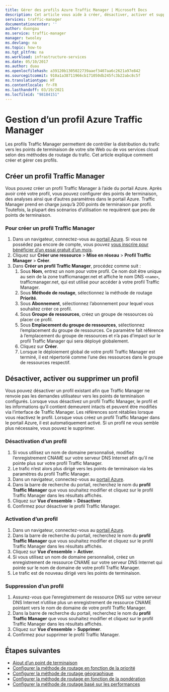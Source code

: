 ```yaml
---
title: Gérer des profils Azure Traffic Manager | Microsoft Docs
description: Cet article vous aide à créer, désactiver, activer et supprimer un profil Azure Traffic Manager.
services: traffic-manager
documentationcenter: ''
author: duongau
ms.service: traffic-manager
manager: twooley
ms.devlang: na
ms.topic: how-to
ms.tgt_pltfrm: na
ms.workload: infrastructure-services
ms.date: 05/10/2017
ms.author: duau
ms.openlocfilehash: a39120b1305022739aaef3407aa6c2621a97e842
ms.sourcegitcommit: 910a1a38711966cb171050db245fc3b22abc8c5f
ms.translationtype: HT
ms.contentlocale: fr-FR
ms.lasthandoff: 03/19/2021
ms.locfileid: "98184151"
---
```

# <a name="manage-an-azure-traffic-manager-profile"></a>Gestion d’un profil Azure Traffic Manager

Les profils Traffic Manager permettent de contrôler la distribution du trafic vers les points de terminaison de votre site Web ou de vos services cloud selon des méthodes de routage du trafic. Cet article explique comment créer et gérer ces profils.

## <a name="create-a-traffic-manager-profile"></a>Créer un profil Traffic Manager

Vous pouvez créer un profil Traffic Manager à l’aide du portail Azure. Après avoir créé votre profil, vous pouvez configurer des points de terminaison, des analyses ainsi que d’autres paramètres dans le portail Azure. Traffic Manager prend en charge jusqu’à 200 points de terminaison par profil. Toutefois, la plupart des scénarios d’utilisation ne requièrent que peu de points de terminaison.

### <a name="to-create-a-traffic-manager-profile"></a>Pour créer un profil Traffic Manager

1. Dans un navigateur, connectez-vous au [portail Azure](https://portal.azure.com). Si vous ne possédez pas encore de compte, vous pouvez [vous inscrire pour bénéficier d’un essai gratuit d’un mois](https://azure.microsoft.com/free/). 
2. Cliquez sur **Créer une ressource** > **Mise en réseau** > **Profil Traffic Manager** > **Créer**.
4. Dans **Créer un profil Traffic Manager**, procédez comme suit :
    1. Sous **Nom**, entrez un nom pour votre profil. Ce nom doit être unique au sein de la zone trafficmanager.net et affiche le nom DNS `<name>`, trafficmanager.net, qui est utilisé pour accéder à votre profil Traffic Manager.
    2. Sous **Méthode de routage**, sélectionnez la méthode de routage **Priorité**.
    3. Sous **Abonnement**, sélectionnez l’abonnement pour lequel vous souhaitez créer ce profil.
    4. Sous **Groupe de ressources**, créez un groupe de ressources où placer ce profil.
    5. Sous **Emplacement du groupe de ressources**, sélectionnez l’emplacement du groupe de ressources. Ce paramètre fait référence à l’emplacement du groupe de ressources et n’a pas d’impact sur le profil Traffic Manager qui sera déployé globalement.
    6. Cliquez sur **Créer**.
    7. Lorsque le déploiement global de votre profil Traffic Manager est terminé, il est répertorié comme l’une des ressources dans le groupe de ressources respectif.

## <a name="disable-enable-or-delete-a-profile"></a>Désactiver, activer ou supprimer un profil

Vous pouvez désactiver un profil existant afin que Traffic Manager ne renvoie pas les demandes utilisateur vers les points de terminaison configurés. Lorsque vous désactivez un profil Traffic Manager, le profil et les informations qu’il contient demeurent intacts et peuvent être modifiés via l’interface de Traffic Manager.  Les références sont rétablies lorsque vous réactivez le profil. Lorsque vous créez un profil Traffic Manager dans le portail Azure, il est automatiquement activé. Si un profil ne vous semble plus nécessaire, vous pouvez le supprimer.

### <a name="to-disable-a-profile"></a>Désactivation d’un profil

1. Si vous utilisez un nom de domaine personnalisé, modifiez l’enregistrement CNAME sur votre serveur DNS Internet afin qu’il ne pointe plus sur votre profil Traffic Manager.
2. Le trafic n’est alors plus dirigé vers les points de terminaison via les paramètres du profil Traffic Manager.
3. Dans un navigateur, connectez-vous au [portail Azure](https://portal.azure.com).
2. Dans la barre de recherche du portail, recherchez le nom du **profil Traffic Manager** que vous souhaitez modifier et cliquez sur le profil Traffic Manager dans les résultats affichés.
3. Cliquez sur **Vue d’ensemble** > **Désactiver**.
4. Confirmez pour désactiver le profil Traffic Manager.

### <a name="to-enable-a-profile"></a>Activation d’un profil

1. Dans un navigateur, connectez-vous au [portail Azure](https://portal.azure.com).
2. Dans la barre de recherche du portail, recherchez le nom du **profil Traffic Manager** que vous souhaitez modifier et cliquez sur le profil Traffic Manager dans les résultats affichés.
3. Cliquez sur **Vue d’ensemble** > **Activer**.
1. Si vous utilisez un nom de domaine personnalisé, créez un enregistrement de ressource CNAME sur votre serveur DNS Internet qui pointe sur le nom de domaine de votre profil Traffic Manager.
2. Le trafic est de nouveau dirigé vers les points de terminaison.

### <a name="to-delete-a-profile"></a>Suppression d’un profil

1. Assurez-vous que l’enregistrement de ressource DNS sur votre serveur DNS Internet n’utilise plus un enregistrement de ressource CNAME pointant vers le nom de domaine de votre profil Traffic Manager.
2. Dans la barre de recherche du portail, recherchez le nom du **profil Traffic Manager** que vous souhaitez modifier et cliquez sur le profil Traffic Manager dans les résultats affichés.
3. Cliquez sur **Vue d’ensemble** > **Supprimer**.
4. Confirmez pour supprimer le profil Traffic Manager.

## <a name="next-steps"></a>Étapes suivantes

* [Ajout d’un point de terminaison](./traffic-manager-manage-endpoints.md)
* [Configurer la méthode de routage en fonction de la priorité](traffic-manager-configure-priority-routing-method.md)
* [Configurer la méthode de routage géographique](traffic-manager-configure-geographic-routing-method.md) 
* [Configurer la méthode de routage en fonction de la pondération](traffic-manager-configure-weighted-routing-method.md)
* [Configurer la méthode de routage basé sur les performances](traffic-manager-configure-performance-routing-method.md)